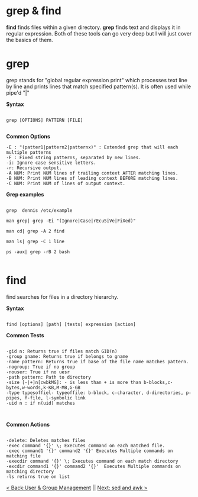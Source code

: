 # grep & find

**find** finds files within a given directory. **grep** finds text and displays it in regular expression. Both of these tools can go very deep but I will just cover the basics of them.


# grep

grep stands for "global regular expression print" which processes text line by line and prints lines that match specified pattern(s). It is often used while pipe'd "|"



**Syntax**

```

grep [OPTIONS] PATTERN [FILE]


```

**Common Options**

```
-E : "(patter1|pattern2|patternx)" : Extended grep that will each multiple patterns
-F : Fixed string patterns, separated by new lines.
-i: Ignore case sensitive letters.
-r: Recursive output.
-A NUM: Print NUM lines of trailing context AFTER matching lines.
-B NUM: Print NUM lines of leading context BEFORE matching lines.
-C NUM: Print NUM of lines of output context.

```

**Grep examples**

```

grep  dennis /etc/example

man grep| grep -Ei "(Ignore|Case|rEcuSiVe|FiXed)"

man cd| grep -A 2 find

man ls| grep -C 1 line

ps -aux| grep -rB 2 bash


```


# find

find searches for files in a directory hierarchy.

**Syntax**

```

find [options] [path] [tests] expression [action]

```

**Common Tests**

```

-gid n: Returns true if files match GID(n)
-group gname: Returns true if belongs to gname
-name pattern: Returns true if base of the file name matches pattern.
-nogroup: True if no group
-nouser: True if no uesr
-path pattern: Path to directory
-size [-|+]n[cwbkMG]: - is less than + is more than b-blocks,c-bytes,w-words,k-KB,M-MB,G-GB
-type typesoffiel- typeoffile: b-block, c-character, d-directories, p-pipes, f-file, l-symbolic link
-uid n : if n(uid) matches



```


**Common Actions**


```

-delete: Deletes matches files
-exec command '{}' \; Executes command on each matched file.
-exec command1 '{}' command2 '{}' Executes Multiple commands on matching file
-execdir command '{}' \; Executes command on each match directory
-excdir command1 '{}' command2 '{}'  Executes Multiple commands on matching directory
-ls returns true on list

```



[< Back:User & Group Management](https://github.com/sxcdennis/Linux-Guides/blob/master/usergroup.md  "User & Group Management") || [Next: sed and awk >](https://github.com/sxcdennis/Linux-Guides/blob/master/sedawk.md "sed and awk")
